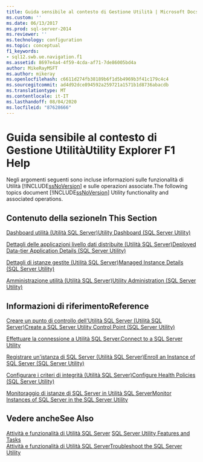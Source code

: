```yaml
---
title: Guida sensibile al contesto di Gestione Utilità | Microsoft Docs
ms.custom: ''
ms.date: 06/13/2017
ms.prod: sql-server-2014
ms.reviewer: ''
ms.technology: configuration
ms.topic: conceptual
f1_keywords:
- sql12.swb.ue.navigation.f1
ms.assetid: 8697e4a4-4f59-4cda-af71-7de86005bd4a
author: MikeRayMSFT
ms.author: mikeray
ms.openlocfilehash: c6611d274fb38189b6f1d5b4969b3f41c179c4c4
ms.sourcegitcommit: ad4d92dce894592a259721a1571b1d8736abacdb
ms.translationtype: MT
ms.contentlocale: it-IT
ms.lasthandoff: 08/04/2020
ms.locfileid: "87628666"
---
```

# <a name="utility-explorer-f1-help"></a><span data-ttu-id="64009-102">Guida sensibile al contesto di Gestione Utilità</span><span class="sxs-lookup"><span data-stu-id="64009-102">Utility Explorer F1 Help</span></span>
  <span data-ttu-id="64009-103">Negli argomenti seguenti sono incluse informazioni sulle funzionalità di Utilità [!INCLUDE[ssNoVersion](../../includes/ssnoversion-md.md)] e sulle operazioni associate.</span><span class="sxs-lookup"><span data-stu-id="64009-103">The following topics document [!INCLUDE[ssNoVersion](../../includes/ssnoversion-md.md)] Utility functionality and associated operations.</span></span>  
  
## <a name="in-this-section"></a><span data-ttu-id="64009-104">Contenuto della sezione</span><span class="sxs-lookup"><span data-stu-id="64009-104">In This Section</span></span>  
 [<span data-ttu-id="64009-105">Dashboard utilità &#40;Utilità SQL Server&#41;</span><span class="sxs-lookup"><span data-stu-id="64009-105">Utility Dashboard &#40;SQL Server Utility&#41;</span></span>](../../database-engine/utility-dashboard-sql-server-utility.md)  
  
 [<span data-ttu-id="64009-106">Dettagli delle applicazioni livello dati distribuite &#40;Utilità SQL Server&#41;</span><span class="sxs-lookup"><span data-stu-id="64009-106">Deployed Data-tier Application Details &#40;SQL Server Utility&#41;</span></span>](../../database-engine/deployed-data-tier-application-details-sql-server-utility.md)  
  
 [<span data-ttu-id="64009-107">Dettagli di istanze gestite &#40;Utilità SQL Server&#41;</span><span class="sxs-lookup"><span data-stu-id="64009-107">Managed Instance Details &#40;SQL Server Utility&#41;</span></span>](../../database-engine/managed-instance-details-sql-server-utility.md)  
  
 [<span data-ttu-id="64009-108">Amministrazione utilità &#40;Utilità SQL Server&#41;</span><span class="sxs-lookup"><span data-stu-id="64009-108">Utility Administration &#40;SQL Server Utility&#41;</span></span>](../../database-engine/utility-administration-sql-server-utility.md)  
  
## <a name="reference"></a><span data-ttu-id="64009-109">Informazioni di riferimento</span><span class="sxs-lookup"><span data-stu-id="64009-109">Reference</span></span>  
 [<span data-ttu-id="64009-110">Creare un punto di controllo dell'Utilità SQL Server &#40;Utilità SQL Server&#41;</span><span class="sxs-lookup"><span data-stu-id="64009-110">Create a SQL Server Utility Control Point &#40;SQL Server Utility&#41;</span></span>](create-a-sql-server-utility-control-point-sql-server-utility.md)  
  
 [<span data-ttu-id="64009-111">Effettuare la connessione a Utilità SQL Server.</span><span class="sxs-lookup"><span data-stu-id="64009-111">Connect to a SQL Server Utility</span></span>](connect-to-a-sql-server-utility.md)  
  
 [<span data-ttu-id="64009-112">Registrare un'istanza di SQL Server &#40;Utilità SQL Server&#41;</span><span class="sxs-lookup"><span data-stu-id="64009-112">Enroll an Instance of SQL Server &#40;SQL Server Utility&#41;</span></span>](enroll-an-instance-of-sql-server-sql-server-utility.md)  
  
 [<span data-ttu-id="64009-113">Configurare i criteri di integrità &#40;Utilità SQL Server&#41;</span><span class="sxs-lookup"><span data-stu-id="64009-113">Configure Health Policies &#40;SQL Server Utility&#41;</span></span>](configure-health-policies-sql-server-utility.md)  
  
 [<span data-ttu-id="64009-114">Monitoraggio di istanze di SQL Server in Utilità SQL Server</span><span class="sxs-lookup"><span data-stu-id="64009-114">Monitor Instances of SQL Server in the SQL Server Utility</span></span>](monitor-instances-of-sql-server-in-the-sql-server-utility.md)  
  
## <a name="see-also"></a><span data-ttu-id="64009-115">Vedere anche</span><span class="sxs-lookup"><span data-stu-id="64009-115">See Also</span></span>  
 <span data-ttu-id="64009-116">[Attività e funzionalità di Utilità SQL Server](sql-server-utility-features-and-tasks.md) </span><span class="sxs-lookup"><span data-stu-id="64009-116">[SQL Server Utility Features and Tasks](sql-server-utility-features-and-tasks.md) </span></span>  
 [<span data-ttu-id="64009-117">Attività e funzionalità di Utilità SQL Server</span><span class="sxs-lookup"><span data-stu-id="64009-117">Troubleshoot the SQL Server Utility</span></span>](../../database-engine/troubleshoot-the-sql-server-utility.md)  
  
  
